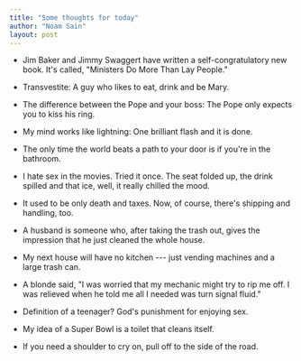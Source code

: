 ```yaml
---
title: "Some thoughts for today"
author: "Noam Sain"
layout: post
---
```


- Jim Baker and Jimmy Swaggert have written a self-congratulatory new book. It's called, "Ministers Do More Than Lay People."

- Transvestite: A guy who likes to eat, drink and be Mary.

- The difference between the Pope and your boss: The Pope only expects you to kiss his ring.

- My mind works like lightning: One brilliant flash and it is done.

- The only time the world beats a path to your door is if you're in the bathroom.

- I hate sex in the movies. Tried it once. The seat folded up, the drink spilled and that ice, well, it really chilled the mood.

- It used to be only death and taxes. Now, of course, there's shipping and handling, too.

- A husband is someone who, after taking the trash out, gives the impression that he just cleaned the whole house.

- My next house will have no kitchen --- just vending machines and a large trash can.

- A blonde said, "I was worried that my mechanic might try to rip me off. I was relieved when he told me all I needed was turn signal fluid."

- Definition of a teenager? God's punishment for enjoying sex.

- My idea of a Super Bowl is a toilet that cleans itself.

- If you need a shoulder to cry on, pull off to the side of the road.
